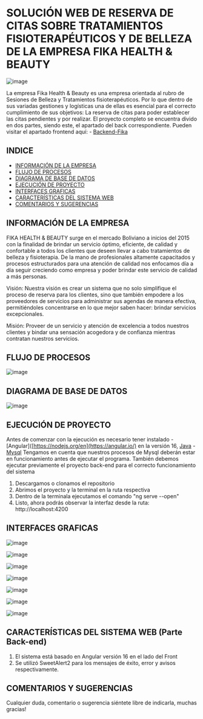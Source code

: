 # SOLUCIÓN WEB DE RESERVA DE CITAS SOBRE TRATAMIENTOS FISIOTERAPÉUTICOS Y DE BELLEZA DE LA EMPRESA FIKA HEALTH & BEAUTY

![image](https://github.com/BryanOropeza/Backend-Fika/assets/91310479/64589550-14ee-4911-941c-1edc36e32883)

La empresa Fika Health & Beauty es una empresa orientada al rubro de Sesiones de Belleza y Tratamientos fisioterapéuticos. Por lo que dentro de sus variadas gestiones y logísticas una de ellas es esencial para el
correcto cumplimiento de sus objetivos: La reserva de citas para poder establecer las citas pendientes y por realizar. El proyecto completo se encuentra divido en dos partes,
siendo este, el apartado del back correspondiente. Pueden visitar el apartado frontend aquí: - [Backend-Fika](https://github.com/BryanOropeza/Backend-Fika)

## INDICE
- [INFORMACIÓN DE LA EMPRESA](#Información)
- [FLUJO DE PROCESOS](#flujo-de-procesos)
- [DIAGRAMA DE BASE DE DATOS](#diagrama-de-base-de-datos)
- [EJECUCIÓN DE PROYECTO](#ejecución-de-proyecto)
- [INTERFACES GRAFICAS](#interfaces-graficas)
- [CARACTERÍSTICAS DEL SISTEMA WEB](#características)
- [COMENTARIOS Y SUGERENCIAS](#comentarios-y-sugerencias)

## INFORMACIÓN DE LA EMPRESA

FIKA HEALTH & BEAUTY surge en el mercado Boliviano a inicios del 2015 con la finalidad de brindar un servicio óptimo, eficiente, de calidad y confortable a todos los clientes 
que deseen llevar a cabo tratamientos de belleza y fisioterapia. De la mano de profesionales altamente capacitados y procesos estructurados para una atención de calidad nos enfocamos 
día a día seguir creciendo como empresa y poder brindar este servicio de calidad a más personas.

Visión:
Nuestra visión es crear un sistema que no solo simplifique el proceso de reserva para los clientes, sino que también empodere a los proveedores de servicios para administrar 
sus agendas de manera efectiva, permitiéndoles concentrarse en lo que mejor saben hacer: brindar servicios excepcionales.

Misión:
Proveer de un servicio y atención de excelencia a todos nuestros clientes y bindar una sensación acogedora y de confianza mientras contratan nuestros servicios.

## FLUJO DE PROCESOS
![image](https://github.com/BryanOropeza/Backend-Fika/assets/91310479/858a813d-14e6-4d04-bb84-0d1deebb441c)


## DIAGRAMA DE BASE DE DATOS
![image](https://github.com/BryanOropeza/Backend-Fika/assets/91310479/015bfe55-d358-481b-9bb8-3f24bd66826f)


## EJECUCIÓN DE PROYECTO
Antes de comenzar con la ejecución es necesario tener instalado - [Angular]([https://nodejs.org/en](https://angular.io/) en la versión 16, [Java](https://www.oracle.com/java/technologies/javase/jdk17-archive-downloads.html) - 
[Mysql](https://www.mysql.com/)
Tengamos en cuenta que nuestros procesos de Mysql deberán estar en funcionamiento antes de ejecutar el programa. También debemos ejecutar previamente el proyecto back-end para el correcto funcionamiento del sistema

1. Descargamos o clonamos el repositorio
2. Abrimos el proyecto y la terminal en la ruta respectiva
3. Dentro de la terminala ejecutamos el comando "ng serve --open"
4. Listo, ahora podrás observar la interfaz desde la ruta: http://localhost:4200

## INTERFACES GRAFICAS

![image](https://github.com/BryanOropeza/Backend-Fika/assets/91310479/d6b61779-371a-4ae6-b1ac-823be7221356)

![image](https://github.com/BryanOropeza/Backend-Fika/assets/91310479/cc823870-0ded-4bd8-bcbe-37b339cf6c6b)

![image](https://github.com/BryanOropeza/Backend-Fika/assets/91310479/080f9aac-a1a8-4669-aa84-d6e89bf8603d)

![image](https://github.com/BryanOropeza/Backend-Fika/assets/91310479/95c1250e-8ecf-40f2-8bac-50b6d784630a)

![image](https://github.com/BryanOropeza/Backend-Fika/assets/91310479/4d6253bc-f1ba-4455-9ff7-4f9242b0e259)

![image](https://github.com/BryanOropeza/Backend-Fika/assets/91310479/e9c02f0a-a479-4e19-a165-5e2dd6334c5a)

![image](https://github.com/BryanOropeza/Backend-Fika/assets/91310479/43d65331-16d4-4a93-a847-ce383edfda18)

## CARACTERÍSTICAS DEL SISTEMA WEB (Parte Back-end)

1. El sistema está basado en Angular versión 16 en el lado del Front
2. Se utilizó SweetAlert2 para los mensajes de éxito, error y avisos respectivamente.



## COMENTARIOS Y SUGERENCIAS
Cualquier duda, comentario o sugerencia siéntete libre de indicarla, muchas gracias!





